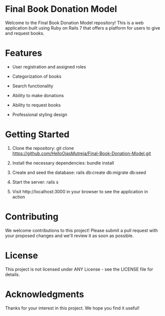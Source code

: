 # Final Book Donation Model

Welcome to the Final Book Donation Model repository! This is a web application built using Ruby on Rails 7 that offers a platform for users to give and request books.

# Features

* User registration and assigned roles

* Categorization of books

* Search functionality

* Ability to make donations

* Ability to request books

* Professional styling design

# Getting Started

1. Clone the repository: git clone https://github.com/HelloOjasMutreja/Final-Book-Donation-Model.git

2. Install the necessary dependencies: bundle install

3. Create and seed the database: rails db:create db:migrate db:seed

4. Start the server: rails s

5. Visit http://localhost:3000 in your browser to see the application in action

# Contributing

We welcome contributions to this project! Please submit a pull request with your proposed changes and we'll review it as soon as possible.

# License

This project is not licensed under ANY License - see the LICENSE file for details.

# Acknowledgments

Thanks for your interest in this project. We hope you find it useful!
